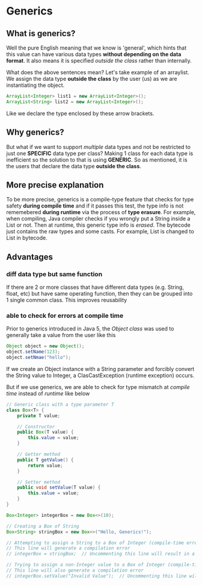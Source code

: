 # Generics
## What is generics?
Well the pure English meaning that we know is 'general', which hints that this value can have various data types **without depending on the data format**.
It also means it is specified *outside the class* rather than internally.

What does the above sentences mean? Let's take example of an arraylist. We assign the data type **outside the class** by the user (us) as we are instantiating the object.

```java
ArrayList<Integer> list1 = new ArrayList<Integer>();
ArrayList<String> list2 = new ArrayList<Integer>();
```

Like we declare the type enclosed by these arrow brackets<type>. 

## Why generics?
But what if we want to support *multiple* data types and not be restricted to just one **SPECIFIC** data type per class? Making 1 class for each data type is inefficient so the solution to that is using **GENERIC**. So as mentioned, it is the users that declare the data type **outside the class**. 

## More precise explanation 
To be more precise, generics is a compile-type feature that checks for type safety **during compile time** and if it passes this test, the type info is not rememebered **during runtime** via the process of **type erasure**. For example, when compiling, Java compiler checks if you wrongly put a String inside a List<Integer> or not. Then at runtime, this generic type info is *erased*. The bytecode just contains the raw types and some casts. For example, List<Integer> is changed to List in bytecode.

## Advantages
### diff data type but same function
If there are 2 or more classes that have different data types (e.g. String, float, etc) but have same operating function, then they can be
grouped into 1 single common class. This improves reusability

### able to check for errors at compile time
Prior to generics introduced in Java 5, the *Object class* was used to generally take a value from the user like this
```java
Object object = new Object();
object.setName(123);
object.setNmae("hello");
```
If we create an Object instance with a String parameter and forcibly convert the String value to Integer, a ClasCastException (runtime exception) occurs.

But if we use generics, we are able to check for type mismatch at *compile time* instead of *runtime* like below

```java
// Generic class with a type parameter T
class Box<T> {
    private T value;

    // Constructor
    public Box(T value) {
        this.value = value;
    }

    // Getter method
    public T getValue() {
        return value;
    }

    // Setter method
    public void setValue(T value) {
        this.value = value;
    }
}

Box<Integer> integerBox = new Box<>(10);

// Creating a Box of String
Box<String> stringBox = new Box<>("Hello, Generics!");

// Attempting to assign a String to a Box of Integer (compile-time error)
// This line will generate a compilation error
// integerBox = stringBox;  // Uncommenting this line will result in a compilation error

// Trying to assign a non-Integer value to a Box of Integer (compile-time error)
// This line will also generate a compilation error
// integerBox.setValue("Invalid Value");  // Uncommenting this line will result in a compilation error
```




